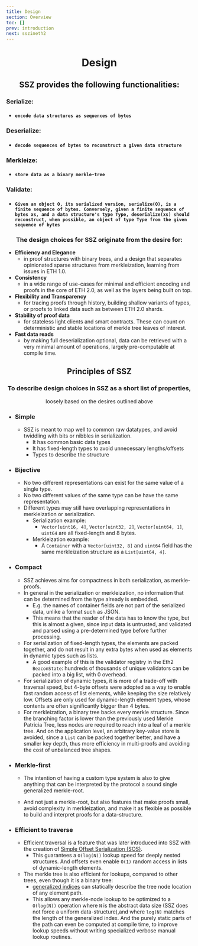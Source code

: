 ```yaml
---
title: Design
section: Overview
toc: []
prev: introduction
next: sszineth2
---
```


<div align='center'>

# Design

## SSZ provides the following functionalities:

</div>
<div align='start'>

### Serialize: 
- #### `encode data structures as sequences of bytes`
    
### Deserialize: 
- #### `decode sequences of bytes to reconstruct a given data structure`

### Merkleize:
- #### `store data as a binary merkle-tree`

### Validate:
- #### `Given an object O, its serialized version, serialize(O), is a finite sequence of bytes. Conversely, given a finite sequence of bytes xs, and a data structure's type Type, deserialize(xs) should reconstruct, when possible, an object of type Type from the given sequence of bytes`

</div>
<div align='center'>


### The design choices for SSZ originate from the desire for:

</div>
<div align='start'>

- **Efficiency and Elegance** 
  - in proof structures with binary trees, and a design that separates opinionated sparse structures from merkleization, learning from issues in ETH 1.0.
- **Consistency** 
  - in a wide range of use-cases for minimal and efficient encoding and proofs in the core of ETH 2.0, as well as the layers being built on top.
- **Flexibility and Transparency** 
  - for tracing proofs through history, building shallow variants of types, or proofs to linked data such as between ETH 2.0 shards.
- **Stability of proof data** 
  - for stateless light clients and smart contracts. These can count on deterministic and stable locations of merkle tree leaves of interest.
- **Fast data reads** 
  - by making full deserialization optional, data can be retrieved with a very minimal amount of operations, largely pre-computable at compile time.

</div>
<div align='center'>

## Principles of SSZ

### To describe design choices in SSZ as a short list of properties,
loosely based on the desires outlined above

</div>
<div align='start'>

- ### Simple

  - SSZ is meant to map well to common raw datatypes, and avoid twiddling with bits or nibbles in serialization.
    - It has common basic data types
    - It has fixed-length types to avoid unnecessary lengths/offsets
    - Types to describe the structure

- ### Bijective
  - No two different representations can exist for the same value of a single type.
  - No two different values of the same type can be have the same representation.
  - Different types may still have overlapping representations in merkleization or serialization.
    - Serialization example: 
      - `Vector[uint16, 4]`, `Vector[uint32, 2]`, `Vector[uint64, 1]`, `uint64` are all fixed-length and 8 bytes.
    - Merkleization example: 
      - A `Container` with a `Vector[uint32, 8]` and `uint64` field has the same merkleization structure as a `List[uint64, 4]`.

- ### Compact

  - SSZ achieves aims for compactness in both serialization, as merkle-proofs.
  - In general in the serialization or merkleization, no information that can be determined from the type already is embedded.
    - E.g. the names of container fields are not part of the serialized data, unlike a format such as JSON.
    - This means that the reader of the data has to know the type, but this is almost a given, since input data is untrusted, and validated and parsed using a pre-determined type before further processing.
  - For serialization of fixed-length types, the elements are packed together, and do not result in any extra bytes when used as elements in dynamic types such as lists.
    - A good example of this is the validator registry in the Eth2 `BeaconState`: hundreds of thousands of unique validators can be packed into a big list, with 0 overhead.
  - For serialization of dynamic types, it is more of a trade-off with traversal speed, but 4-byte offsets were adopted as a way to enable fast random access of list elements, while keeping the size relatively low. Offsets are only used for dynamic-length element types, whose contents are often significantly bigger than 4 bytes.
  - For merkleization, a binary tree backs every merkle structure. Since the branching factor is lower than the previously used Merkle Patricia Tree, less nodes are required to reach into a leaf of a merkle tree.
And on the application level, an arbitrary key-value store is avoided, since a `List` can be packed together better, and have a smaller key depth,
thus more efficiency in multi-proofs and avoiding the cost of unbalanced tree shapes.

- ### Merkle-first

  - The intention of having a custom type system is also to give anything that can be interpreted by the protocol a sound single generalized merkle-root.

  - And not just a merkle-root, but also features that make proofs small, avoid complexity in merkleization, and make it as flexible as possible to build and interpret proofs for a data-structure.


- ### Efficient to traverse

  - Efficient traversal is a feature that was later introduced into SSZ with the creation of [Simple Offset Serialization (SOS)](https://gist.github.com/karalabe/3a25832b1413ee98daad9f0c47be3632).
    - This guarantees a `O(log(N))` lookup speed for deeply nested structures. And offsets even enable `O(1)` random access in lists of dynamic-length elements.
  - The merkle tree is also efficient for lookups, compared to other trees, even though it is a binary tree:
    - [generalized indices](./overview/generalized_merkle_tree_indices.md) can statically describe the tree node location of any element path.
    - This allows any merkle-node lookup to be optimized to a `O(log(N))` operation where `N` is the abstract data size (SSZ does not force a uniform data-structure),and where `log(N)` matches the length of the generalized index. And the purely static parts of the path can even be computed at compile time, to improve lookup speeds without writing specialized verbose manual lookup routines.
